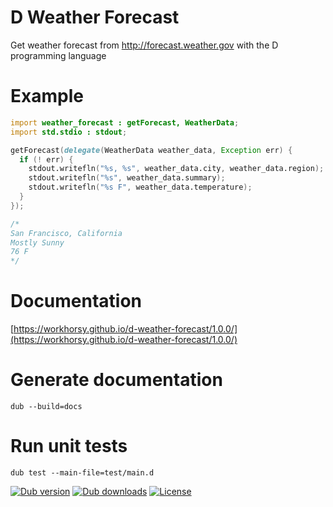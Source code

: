 # D Weather Forecast
Get weather forecast from http://forecast.weather.gov with the D programming language

# Example

```d
import weather_forecast : getForecast, WeatherData;
import std.stdio : stdout;

getForecast(delegate(WeatherData weather_data, Exception err) {
  if (! err) {
    stdout.writefln("%s, %s", weather_data.city, weather_data.region);
    stdout.writefln("%s", weather_data.summary);
    stdout.writefln("%s F", weather_data.temperature);
  }
});

/*
San Francisco, California
Mostly Sunny
76 F
*/

```

# Documentation

[https://workhorsy.github.io/d-weather-forecast/1.0.0/](https://workhorsy.github.io/d-weather-forecast/1.0.0/)

# Generate documentation

```
dub --build=docs
```

# Run unit tests

```
dub test --main-file=test/main.d
```

[![Dub version](https://img.shields.io/dub/v/d-weather-forecast.svg)](https://code.dlang.org/packages/d-weather-forecast)
[![Dub downloads](https://img.shields.io/dub/dt/d-weather-forecast.svg)](https://code.dlang.org/packages/d-weather-forecast)
[![License](https://img.shields.io/badge/license-BSL_1.0-blue.svg)](https://raw.githubusercontent.com/workhorsy/d-weather-forecast/master/LICENSE)
